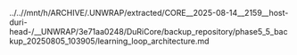 ../..//mnt/h/ARCHIVE/.UNWRAP/extracted/CORE__2025-08-14__2159__host-duri-head-/__UNWRAP/3e71aa0248/DuRiCore/backup_repository/phase5_5_backup_20250805_103905/learning_loop_architecture.md